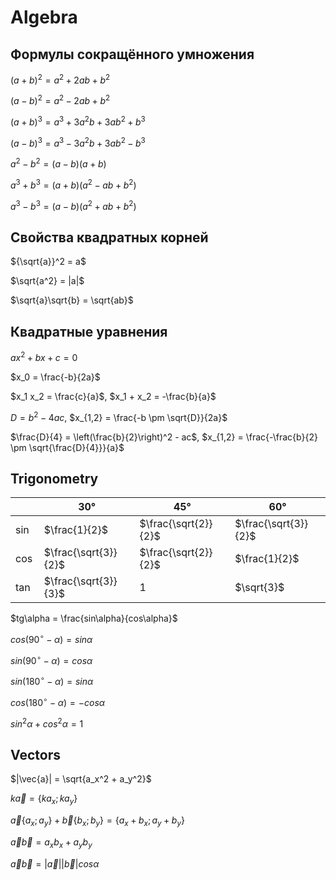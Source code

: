 # Algebra
## Формулы сокращённого умножения
$(a + b)^2 = a^2 + 2ab + b^2$

$(a - b)^2 = a^2 - 2ab + b^2$

$(a + b)^3 = a^3 + 3a^2b + 3ab^2 + b^3$

$(a - b)^3 = a^3 - 3a^2b + 3ab^2 - b^3$

$a^2 - b^2 = (a - b)(a + b)$

$a^3 + b^3 = (a + b)(a^2 - ab + b^2)$

$a^3 - b^3 = (a - b)(a^2 + ab + b^2)$

## Свойства квадратных корней
${\sqrt{a}}^2 = a$

$\sqrt{a^2} = |a|$

$\sqrt{a}\sqrt{b} = \sqrt{ab}$

## Квадратные уравнения
$a{x}^2 + bx + c = 0$

$x_0 = \frac{-b}{2a}$

$x_1 x_2 = \frac{c}{a}$,
$x_1 + x_2 = -\frac{b}{a}$

$D = b^2 - 4ac$,
$x_{1,2} = \frac{-b \pm \sqrt{D}}{2a}$

$\frac{D}{4} = \left(\frac{b}{2}\right)^2 - ac$,
$x_{1,2} = \frac{-\frac{b}{2} \pm \sqrt{\frac{D}{4}}}{a}$

## Trigonometry
| | 30° | 45° | 60° |
| --- | --- | --- | --- |
| $\sin$ | $\frac{1}{2}$ | $\frac{\sqrt{2}}{2}$ | $\frac{\sqrt{3}}{2}$ |
| $\cos$ | $\frac{\sqrt{3}}{2}$ | $\frac{\sqrt{2}}{2}$ | $\frac{1}{2}$ |
| $\tan$ | $\frac{\sqrt{3}}{3}$ | $1$ | $\sqrt{3}$ |

$tg\alpha = \frac{sin\alpha}{cos\alpha}$

$cos(90^\circ - \alpha) = sin\alpha$

$sin(90^\circ - \alpha) = cos\alpha$

$sin(180^\circ - \alpha) = sin\alpha$

$cos(180^\circ - \alpha) = -cos\alpha$

$sin^2\alpha + cos^2\alpha = 1$

## Vectors

$|\vec{a}| = \sqrt{a_x^2 + a_y^2}$

$k\vec{a} = \{ka_x; ka_y\}$

$\vec{a}\{a_x; a_y\} + \vec{b}\{b_x; b_y\} = \{a_x + b_x; a_y + b_y\}$

$\vec{a}\vec{b} = a_x b_x + a_y b_y$

$\vec{a}\vec{b} = |\vec{a}| |\vec{b}| cos\alpha$
